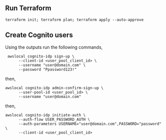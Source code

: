 ## Run Terraform

`terraform init; terraform plan; terraform apply --auto-approve`

## Create Cognito users

Using the outputs run the following commands,

```
 awslocal cognito-idp sign-up \
      --client-id <user_pool_client_id> \
      --username "user@domain.com" \
      --password "Ppassword123!"
```

then,

```
awslocal cognito-idp admin-confirm-sign-up \
      --user-pool-id <user_pool_id> \
      --username "user@domain.com"
```

then,

```
awslocal cognito-idp initiate-auth \
      --auth-flow USER_PASSWORD_AUTH \
      --auth-parameters USERNAME="user@domain.com",PASSWORD="password" \
      --client-id <user_pool_client_id>
```
